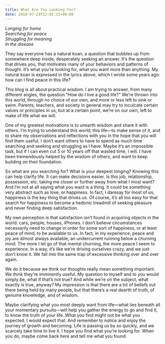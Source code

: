 ```yaml
---
title: What Are You Looking For?
date: 2018-07-29T12:02:21+00:00
---
```

_Longing for home  
Searching for peace  
Struggling for meaning  
In the disease_

They say everyone has a natural koan, a question that bubbles up from somewhere deep inside, desperately seeking an answer. It’s the question that drives you, that motivates many of your behaviors and patterns of thought. It’s what you’re looking for, what you want more than anything. My natural koan is expressed in the lyrics above, which I wrote some years ago: how can I find peace in this life?

This blog is all about practical wisdom. I am trying to answer, from many different angles, the question “How do I live a good life?” We’re thrown into this world, through no choice of our own, and more or less left to sink or swim. Parents, teachers, and society in general may try to inculcate certain values or principles in us, but at a certain point, we’re on our own, left to make of life what we will.

One of my greatest motivations is to unearth wisdom and share it with others. I’m trying to understand this world, this life—to make sense of it, and to share my observations and reflections with you in the hope that you will find them useful. I don’t want others to have to spend as much time searching and seeking and struggling as I have. Maybe it’s an impossible task, but if I can even cut 5 or 10 years off that wasted time, I will. I have been tremendously helped by the wisdom of others, and want to keep building on their foundation.

So what are you searching for? What is your deepest longing? Knowing this can help clarify life. It can make decisions easier. Is this job, relationship, possession, etc. taking me closer or further away from what I most want? And I’m not at all saying what you want is a thing. It could be something very abstract such as love, or happiness. In fact, I daresay for most of us, happiness is the key thing that drives us. Of course, it’s all too easy for that search for happiness to become a hedonic treadmill of seeking pleasure and never finding deep satisfaction.

My own perception is that satisfaction isn’t found in acquiring objects in the world: cars, people, houses, iPhones. I don’t believe circumstances necessarily need to change in order for some sort of happiness, or at least peace of mind, to be available to us. In fact, in my experience, peace and joy are almost always available, an undercurrent running below a churning mind. The more I let go of that mental churning, the more peace I seem to experience. In a way, it’s like we’re driving ourselves crazy, and we just don’t know it. We fall into the same trap of excessive thinking over and over again.

We do it because we think our thoughts really mean something important. We think they’re imminently useful. My question to myself and to you would simply be, what if that’s not true? And while we’re on the subject, what exactly is true, anyway? My impression is that there are a lot of beliefs out there being held by many people, but that there’s a real dearth of truth, of genuine knowledge, and of wisdom.

Maybe clarifying what you most deeply want from life—what lies beneath all your momentary pursuits—will help you gather the energy to go and find it, to know the truth of _your_ life. What you find might not be what you expected. I would expect that. And remember to notice and enjoy the journey of growth and becoming. Life is passing us by so quickly, and we scarcely take time to live it. I hope you find what you’re looking for. When you do, maybe come back here and tell me what you found.